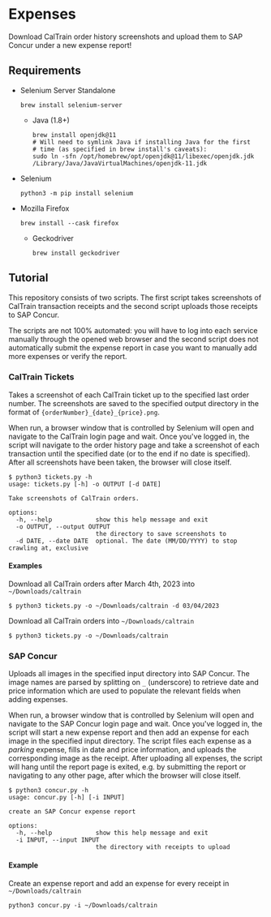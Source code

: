 # Expenses

Download CalTrain order history screenshots and upload them to SAP Concur
under a new expense report!

## Requirements

- Selenium Server Standalone
  ```shell
  brew install selenium-server
  ```
  - Java (1.8+)
    ```shell
    brew install openjdk@11
    # Will need to symlink Java if installing Java for the first 
    # time (as specified in brew install's caveats): 
    sudo ln -sfn /opt/homebrew/opt/openjdk@11/libexec/openjdk.jdk /Library/Java/JavaVirtualMachines/openjdk-11.jdk
    ```
- Selenium
  ```shell
  python3 -m pip install selenium
  ```
- Mozilla Firefox
  ```shell 
  brew install --cask firefox
  ```
  - Geckodriver
    ```shell
    brew install geckodriver
    ```

## Tutorial

This repository consists of two scripts. The first script
takes screenshots of CalTrain transaction receipts and the second script uploads
those receipts to SAP Concur. 

The scripts are not 100% automated: you will have to log into each service 
manually through the opened web browser and the second script does not automatically
submit the expense report in case you want to manually add more expenses or verify 
the report.

### CalTrain Tickets

Takes a screenshot of each CalTrain ticket up to the specified last order number. The
screenshots are saved to the specified output directory in the format of 
`{orderNumber}_{date}_{price}.png`.

When run, a browser window that is controlled by Selenium will open and navigate to
the CalTrain login page and wait. Once you've logged in, the script will navigate 
to the order history page and take a screenshot of each transaction until the
specified date (or to the end if no date is specified). After all screenshots 
have been taken, the browser will close itself.

```shell
$ python3 tickets.py -h
usage: tickets.py [-h] -o OUTPUT [-d DATE]

Take screenshots of CalTrain orders.

options:
  -h, --help            show this help message and exit
  -o OUTPUT, --output OUTPUT
                        the directory to save screenshots to
  -d DATE, --date DATE  optional. The date (MM/DD/YYYY) to stop crawling at, exclusive
```

#### Examples

Download all CalTrain orders after March 4th, 2023 into `~/Downloads/caltrain`
```shell
$ python3 tickets.py -o ~/Downloads/caltrain -d 03/04/2023
```

Download all CalTrain orders into `~/Downloads/caltrain`
```shell
$ python3 tickets.py -o ~/Downloads/caltrain
```

### SAP Concur

Uploads all images in the specified input directory into SAP Concur. The image names are
parsed by splitting on `_` (underscore) to retrieve date and price information which are
used to populate the relevant fields when adding expenses.

When run, a browser window that is controlled by Selenium will open and navigate to
the SAP Concur login page and wait. Once you've logged in, the script will start a new
expense report and then add an expense for each image in the specified input directory.
The script files each expense as a *parking* expense, fills in date and price
information, and uploads the corresponding image as the receipt. After uploading
all expenses, the script will hang until the report page is exited, e.g. by
submitting the report or navigating to any other page, after which the browser
will close itself.

```shell
$ python3 concur.py -h
usage: concur.py [-h] [-i INPUT]

create an SAP Concur expense report

options:
  -h, --help            show this help message and exit
  -i INPUT, --input INPUT
                        the directory with receipts to upload
```

#### Example

Create an expense report and add an expense for every receipt in `~/Downloads/caltrain`
```shell
python3 concur.py -i ~/Downloads/caltrain
```
